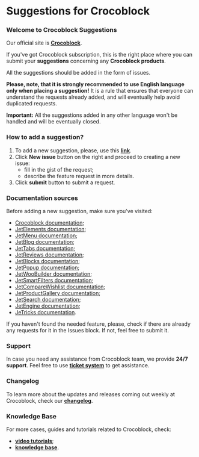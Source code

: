 # Suggestions for Crocoblock

<h3>Welcome to Crocoblock Suggestions</h3>

Our official site is <strong><a href="https://crocoblock.com/" rel="nofollow">Crocoblock</a></strong>.

If you've got Crocoblock subscription, this is the right place where you can submit your <strong>suggestions</strong> concerning any <strong>Crocoblock products</strong>. 

All the suggestions should be added in the form of issues.

<strong>Please, note, that it is strongly recommended to use English language only when placing a suggestion!</strong> 
It is a rule that ensures that everyone can understand the requests already added, and will eventually help avoid duplicated requests.

<strong>Important:</strong> All the suggestions added in any other language won't be handled and will be eventually closed. 

<h3>How to add a suggestion?</h3>

<ol>
<li>To add a new suggestion, please, use this <strong><a href="https://github.com/CrocoBlock/suggestions/issues " rel="nofollow">link</a></strong>.</li>
  <li>Click <strong>New issue</strong> button on the right and proceed to creating a new issue:
    <ul>
      <li>fill in the gist of the request;</li>
      <li>describe the feature request in more details.</li></ul></li>
      <li>Click <strong>submit</strong> button to submit a request.</li>
   </ol>

<h3>Documentation sources</h3>

Before adding a new suggestion, make sure you've visited:
<ul>
<li><a href="https://documentation.crocoblock.com/" rel="nofollow">Crocoblock documentation</a>;</li>
<li><a href="http://documentation.zemez.io/wordpress/index.php?project=jetelements" rel="nofollow">JetElements documentation</a>;</li>
<li><a href="http://documentation.zemez.io/wordpress/index.php?project=jetmenu" rel="nofollow">JetMenu documentation</a>;</li>
<li><a href="http://documentation.zemez.io/wordpress/index.php?project=jetblog" rel="nofollow">JetBlog documentation</a>;</li>
<li><a href="http://documentation.zemez.io/wordpress/index.php?project=jettabs" rel="nofollow">JetTabs documentation</a>;</li>
<li><a href="http://documentation.zemez.io/wordpress/index.php?project=jetreviews" rel="nofollow">JetReviews documentation</a>;</li>
<li><a href="http://documentation.zemez.io/wordpress/index.php?project=jetblocks" rel="nofollow">JetBlocks documentation</a>;</li>
<li><a href="http://documentation.zemez.io/wordpress/index.php?project=jetpopup" rel="nofollow">JetPopup documentation</a>;</li>
<li><a href="http://documentation.zemez.io/wordpress/index.php?project=jetwoobuilder" rel="nofollow">JetWooBuilder documentation</a>;</li>
<li><a href="http://documentation.zemez.io/wordpress/index.php?project=jetsmartfilters" rel="nofollow">JetSmartFilters documentation</a>;</li>
<li><a href="http://documentation.zemez.io/wordpress/index.php?project=jetcomparewishlist" rel="nofollow">JetCompareWishlist documentation</a>;</li>
<li><a href="http://documentation.zemez.io/wordpress/index.php?project=jetproductgallery" rel="nofollow">JetProductGallery documentation</a>;</li>
<li><a href="http://documentation.zemez.io/wordpress/index.php?project=jetsearch" rel="nofollow">JetSearch documentation</a>;</li>
  <li><a href="https://documentation.zemez.io/wordpress/index.php?project=jetengine" rel="nofollow">JetEngine documentation</a>;</li>
<li><a href="http://documentation.zemez.io/wordpress/index.php?project=jettricks" rel="nofollow">JeTricks documentation</a>.</li>
</ul>
<p>If you haven't found the needed feature, please, check if there are already any requests for it in the Issues block. If not, feel free to submit it. </p>

<h3>Support</h3>

<p>In case you need any assistance from Crocoblock team, we provide <strong>24/7 support</strong>. Feel free to use <strong><a href="https://support.crocoblock.com/support" rel="nofollow">ticket system</a></strong> to get assistance.</p>

<h3>Changelog</h3>

To learn more about the updates and releases coming out weekly at Crocoblock, check our <strong><a href="https://crocoblock.com/changelog/" rel="nofollow">changelog</a></strong>.

<h3>Knowledge Base</h3>

For more cases, guides and tutorials related to Crocoblock, check:

<ul>
  <li><strong><a href="https://www.youtube.com/watch?v=APz7aaGc2yE&list=PLdaVCVrkty72g_9pu4-tRJ0j_cc01PqUXhttps://crocoblock.com/changelog/" rel="nofollow">video tutorials</a></strong>;</li>
  <li><strong><a href="https://crocoblock.com/knowledge-base/" rel="nofollow">knowledge base</a></strong>.</li>
 </ul>








